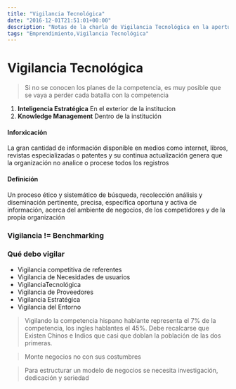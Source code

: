 ```yaml
---
title: "Vigilancia Tecnológica"
date: "2016-12-01T21:51:01+00:00"
description: "Notas de la charla de Vigilancia Tecnológica en la apertura del Ecosistema de Innovación Digital"
tags: "Emprendimiento,Vigilancia Tecnológica"
---
```

# Vigilancia Tecnológica

> Si no se conocen los planes de la competencia, es muy posible que se vaya a perder cada batalla con la competencia

1. **Inteligencia Estratégica**
    En el exterior de la institucion
1. **Knowledge Management**
    Dentro de la institución

#### **Inforxicación**
La gran cantidad de información disponible en medios como internet, libros, revistas especializadas o patentes y su continua actualización genera que la organización no analice o procese todos los registros

#### **Definición**
Un proceso ético y sistemático de búsqueda, recolección análisis y diseminación pertinente, precisa, específica oportuna y activa de información, acerca del ambiente de negocios, de los competidores y de la propia organización

### Vigilancia != Benchmarking

### Qué debo vigilar
- Vigilancia competitiva de referentes
- Vigilancia de Necesidades de usuarios
- VigilanciaTecnológica
- Vigilancia de Proveedores
- Vigilancia Estratégica
- Vigilancia del Entorno

> Vigilando la competencia hispano hablante representa el 7% de la competencia, los ingles hablantes el 45%. Debe recalcarse que Existen Chinos e Indios que casi que doblan la población de las dos primeras.

> Monte negocios no con sus costumbres

> Para estructurar un modelo de negocios se necesita investigación, dedicación y seriedad 

